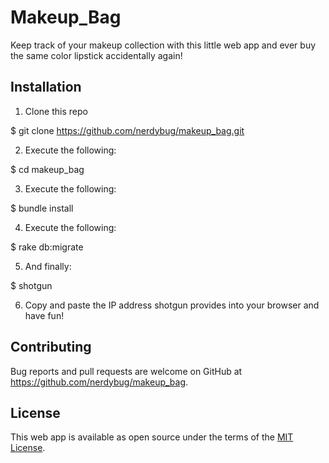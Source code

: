 # Makeup_Bag

Keep track of your makeup collection with this little web app and ever buy the same color lipstick accidentally again!

## Installation

1. Clone this repo

  $ git clone https://github.com/nerdybug/makeup_bag.git

2. Execute the following:

  $ cd makeup_bag

3. Execute the following:

  $ bundle install

4. Execute the following:

  $ rake db:migrate

5. And finally:

  $ shotgun

6. Copy and paste the IP address shotgun provides into your browser and have fun!

## Contributing

Bug reports and pull requests are welcome on GitHub at https://github.com/nerdybug/makeup_bag.

## License

This web app is available as open source under the terms of the [MIT License](http://opensource.org/licenses/MIT).
